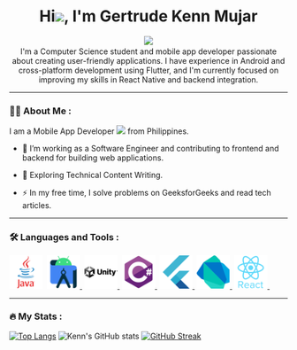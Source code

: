 <h1 align="center">
  Hi<img src="https://media.giphy.com/media/hvRJCLFzcasrR4ia7z/giphy.gif" width="30px"/>, I'm Gertrude Kenn Mujar
</h1>
<div id="header" align="center">
  <img src="https://media.giphy.com/media/M9gbBd9nbDrOTu1Mqx/giphy.gif" width="100"/>
</div>
<div align="center">
  I'm a Computer Science student and mobile app developer passionate about creating user-friendly applications. I have experience in Android and cross-platform development using Flutter, and I'm currently focused on improving my skills in React Native and backend integration.
</div>

---

### :woman_technologist: About Me :
I am a Mobile App Developer <img src="https://media.giphy.com/media/WUlplcMpOCEmTGBtBW/giphy.gif" width="30"> from Philippines.
- :telescope: I’m working as a Software Engineer and contributing to frontend and backend for building web applications.

- :seedling: Exploring Technical Content Writing.

- :zap: In my free time, I solve problems on GeeksforGeeks and read tech articles.

---

### :hammer_and_wrench: Languages and Tools :
<div>
  <img src = "https://github.com/devicons/devicon/blob/master/icons/java/java-original-wordmark.svg" height="60"/>&nbsp;
  <a href="https://developer.android.com/studio"><img src = "https://github.com/devicons/devicon/blob/master/icons/androidstudio/androidstudio-original.svg" height="60"/>&nbsp;</a>
  <a href="https://developer.android.com/studio"><img src = "https://github.com/devicons/devicon/blob/master/icons/unity/unity-original-wordmark.svg" height="60"/>&nbsp;</a>
  <a href="https://developer.android.com/studio"><img src = "https://github.com/devicons/devicon/blob/master/icons/csharp/csharp-original.svg" height="60"/>&nbsp;</a>
  <a href="https://developer.android.com/studio"><img src = "https://github.com/devicons/devicon/blob/master/icons/flutter/flutter-original.svg" height="60"/>&nbsp;</a>
  <a href="https://developer.android.com/studio"><img src = "https://github.com/devicons/devicon/blob/master/icons/dart/dart-original.svg" height="60"/>&nbsp;</a>
  <a href="https://developer.android.com/studio"><img src = "https://github.com/devicons/devicon/blob/master/icons/react/react-original-wordmark.svg" height="60"/>&nbsp;</a>
</div>

---

### :fire: My Stats :
[![Top Langs](https://github-readme-stats.vercel.app/api/top-langs/?username=KennMujar&layout=compact&theme=tokyonight)](https://github.com/KennMujar/github-readme-stats)
![Kenn's GitHub stats](https://github-readme-stats.vercel.app/api?username=KennMujar&show_icons=true&theme=radical)
[![GitHub Streak](https://github-readme-streak-stats.herokuapp.com?user=KennMujar&theme=tokyonight-duo&card_width=500)](https://git.io/streak-stats)
